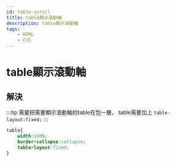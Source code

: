 ```yaml
---
id: table-scroll
title: table顯示滾動軸
description: table顯示滾動軸
tags:
    - HTML
    - CSS
---
```


# table顯示滾動軸

## 解決
:::tip
需要把需要顯示滾動軸的table在包一層，
table需要加上 `table-layout:fixed;`
:::
```css
table{
    width:100%;
    border-collapse:collapse;
    table-layout:fixed;
}
```
